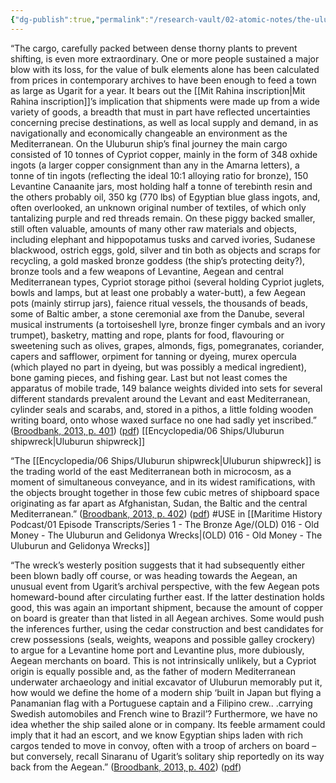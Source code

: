 ```yaml
---
{"dg-publish":true,"permalink":"/research-vault/02-atomic-notes/the-uluburun-shipwreck-cargo-was-valuable-enough-to-feed-a-town-as-large-as-ugarit-for-an-entire-year/"}
---
```


“The cargo, carefully packed between dense thorny plants to prevent shifting, is even more extraordinary. One or more people sustained a major blow with its loss, for the value of bulk elements alone has been calculated from prices in contemporary archives to have been enough to feed a town as large as Ugarit for a year. It bears out the [[Mit Rahina inscription\|Mit Rahina inscription]]’s implication that shipments were made up from a wide variety of goods, a breadth that must in part have reflected uncertainties concerning precise destinations, as well as local supply and demand, in as navigationally and economically changeable an environment as the Mediterranean. On the Uluburun ship’s final journey the main cargo consisted of 10 tonnes of Cypriot copper, mainly in the form of 348 oxhide ingots (a larger copper consignment than any in the Amarna letters), a tonne of tin ingots (reflecting the ideal 10:1 alloying ratio for bronze), 150 Levantine Canaanite jars, most holding half a tonne of terebinth resin and the others probably oil, 350 kg (770 lbs) of Egyptian blue glass ingots, and, often overlooked, an unknown original number of textiles, of which only tantalizing purple and red threads remain. On these piggy backed smaller, still often valuable, amounts of many other raw materials and objects, including elephant and hippopotamus tusks and carved ivories, Sudanese blackwood, ostrich eggs, gold, silver and tin both as objects and scraps for recycling, a gold masked bronze goddess (the ship’s protecting deity?), bronze tools and a few weapons of Levantine, Aegean and central Mediterranean types, Cypriot storage pithoi (several holding Cypriot juglets, bowls and lamps, but at least one probably a water-butt), a few Aegean pots (mainly stirrup jars), faience ritual vessels, the thousands of beads, some of Baltic amber, a stone ceremonial axe from the Danube, several musical instruments (a tortoiseshell lyre, bronze finger cymbals and an ivory trumpet), basketry, matting and rope, plants for food, flavouring or sweetening such as olives, grapes, almonds, figs, pomegranates, coriander, capers and safflower, orpiment for tanning or dyeing, murex opercula (which played no part in dyeing, but was possibly a medical ingredient), bone gaming pieces, and fishing gear. Last but not least comes the apparatus of mobile trade, 149 balance weights divided into sets for several different standards prevalent around the Levant and east Mediterranean, cylinder seals and scarabs, and, stored in a pithos, a little folding wooden writing board, onto whose waxed surface no one had sadly yet inscribed.” ([Broodbank, 2013, p. 401](zotero://select/library/items/IR54JIQG)) ([pdf](zotero://open-pdf/library/items/85K7BT2G?page=377&annotation=JAMNWA2L)) [[Encyclopedia/06 Ships/Uluburun shipwreck\|Uluburun shipwreck]]

“The [[Encyclopedia/06 Ships/Uluburun shipwreck\|Uluburun shipwreck]] is the trading world of the east Mediterranean both in microcosm, as a moment of simultaneous conveyance, and in its widest ramifications, with the objects brought together in those few cubic metres of shipboard space originating as far apart as Afghanistan, Sudan, the Baltic and the central Mediterranean.” ([Broodbank, 2013, p. 402](zotero://select/library/items/IR54JIQG)) ([pdf](zotero://open-pdf/library/items/85K7BT2G?page=378&annotation=EKSAHNVE)) #USE in [[Maritime History Podcast/01 Episode Transcripts/Series 1 - The Bronze Age/(OLD) 016 - Old Money - The Uluburun and Gelidonya Wrecks\|(OLD) 016 - Old Money - The Uluburun and Gelidonya Wrecks]]

“The wreck’s westerly position suggests that it had subsequently either been blown badly off course, or was heading towards the Aegean, an unusual event from Ugarit’s archival perspective, with the few Aegean pots homeward-bound after circulating further east. If the latter destination holds good, this was again an important shipment, because the amount of copper on board is greater than that listed in all Aegean archives. Some would push the inferences further, using the cedar construction and best candidates for crew possessions (seals, weights, weapons and possible galley crockery) to argue for a Levantine home port and Levantine plus, more dubiously, Aegean merchants on board. This is not intrinsically unlikely, but a Cypriot origin is equally possible and, as the father of modern Mediterranean underwater archaeology and initial excavator of Uluburun memorably put it, how would we define the home of a modern ship ‘built in Japan but flying a Panamanian flag with a Portuguese captain and a Filipino crew.. .carrying Swedish automobiles and French wine to Brazil’? Furthermore, we have no idea whether the ship sailed alone or in company. Its feeble armament could imply that it had an escort, and we know Egyptian ships laden with rich cargos tended to move in convoy, often with a troop of archers on board – but conversely, recall Sinaranu of Ugarit’s solitary ship reportedly on its way back from the Aegean.” ([Broodbank, 2013, p. 402](zotero://select/library/items/IR54JIQG)) ([pdf](zotero://open-pdf/library/items/85K7BT2G?page=378&annotation=Z36HIGB5))